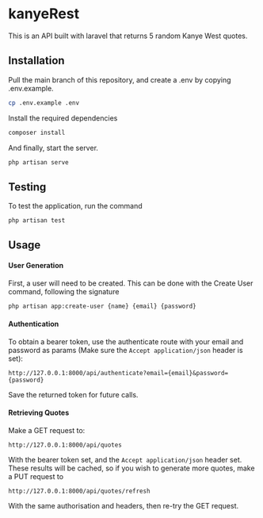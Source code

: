 # kanyeRest

This is an API built with laravel that returns 5 random Kanye West quotes.

## Installation

Pull the main branch of this repository, and create a .env by copying .env.example.
```bash
cp .env.example .env
```

Install the required dependencies
```bash
composer install
```

And finally, start the server.
```bash
php artisan serve
```

## Testing

To test the application, run the command
``` bash
php artisan test
```

## Usage
#### User Generation
First, a user will need to be created. This can be done with the Create User command, following the signature
``` bash
php artisan app:create-user {name} {email} {password}
```

#### Authentication
To obtain a bearer token, use the authenticate route with your email and password as params (Make sure the `Accept application/json` header is set):
```
http://127.0.0.1:8000/api/authenticate?email={email}&password={password}
```
Save the returned token for future calls.

#### Retrieving Quotes

Make a GET request to:
```
http://127.0.0.1:8000/api/quotes
```
With the bearer token set, and the `Accept application/json` header set. These results will be cached, so if you wish to generate more quotes, make a PUT request to
```
http://127.0.0.1:8000/api/quotes/refresh
```
With the same authorisation and headers, then re-try the GET request.
